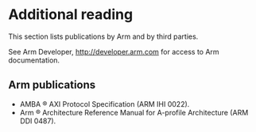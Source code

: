 # Additional reading

This section lists publications by Arm and by third parties.

See Arm Developer, http://developer.arm.com for access to Arm documentation.

## Arm publications

- AMBA ® AXI Protocol Specification (ARM IHI 0022).
- Arm ® Architecture Reference Manual for A-profile Architecture (ARM DDI 0487).
